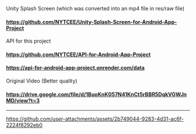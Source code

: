 Unity Splash Screen (which was converted into an mp4 file in res/raw file)
#### https://github.com/NYTCEE/Unity-Splash-Screen-for-Android-App-Project
API for this project
#### https://github.com/NYTCEE/API-for-Android-App-Project
#### https://api-for-android-app-project.onrender.com/data
Original Video (Better quality)
#### https://drive.google.com/file/d/1BuoKnK057N41KnCt5rBBR5DqkVGWJnMD/view?t=3

---------------------------------------------------------------------------------

https://github.com/user-attachments/assets/2b749044-9283-4d31-ac6f-2224f8292eb0